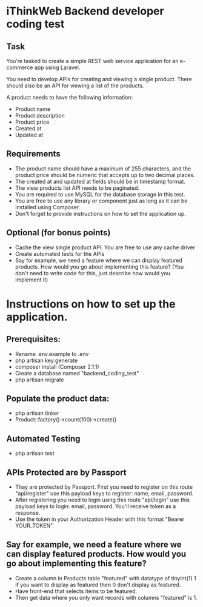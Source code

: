# iThinkWeb Backend developer coding test

## Task
You're tasked to create a simple REST web service application for an e-commerce app using Laravel.

You need to develop APIs for creating and viewing a single product. There should also be an API for viewing a list of the products.

A product needs to have the following information:

- Product name
- Product description
- Product price
- Created at
- Updated at

## Requirements
- The product name should have a maximum of 255 characters, and the product price should be numeric that accepts up to two decimal places.
- The created at and updated at fields should be in timestamp format.
- The view products list API needs to be paginated.
- You are required to use MySQL for the database storage in this test.
- You are free to use any library or component just as long as it can be installed using Composer.
- Don't forget to provide instructions on how to set the application up.

## Optional (for bonus points)
- Cache the view single product API. You are free to use any cache driver
- Create automated tests for the APIs
- Say for example, we need a feature where we can display featured products. How would you go about implementing this feature? (You don't need to write code for this, just describe how would you implement it)


# Instructions on how to set up the application.
## Prerequisites:
- Rename .env.example to .env
- php artisan key:generate
- composer install (Composer 2.1.1)
- Create a database named "backend_coding_test"
- php artisan migrate

## Populate the product data:
- php artisan tinker
- Product::factory()->count(100)->create()

## Automated Testing
- php artisan test

## APIs Protected are by Passport
- They are protected by Passport. First you need to register on this route "api/register" use this payload keys to register: name, email, password.
- After registering you need to login using this route "api/login" use this payload keys to login: email, password. You'll receive token as a response.
- Use the token in your Authorization Header with this format "Bearer YOUR_TOKEN".

## Say for example, we need a feature where we can display featured products. How would you go about implementing this feature?
- Create a column in Products table "featured" with datatype of tinyint(1) 1 if you want to display as featured then 0 don't display as featured.
- Have front-end that selects items to be featured.
- Then get data where you only want records with columns "featured" is 1.
